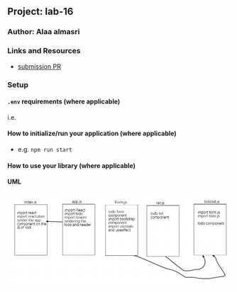 
## Project: lab-16

### Author: Alaa almasri

### Links and Resources

- [submission PR](https://github.com/alaaalmasri12/todo/pull/1)

### Setup

#### `.env` requirements (where applicable)

i.e.

#### How to initialize/run your application (where applicable)

- e.g. `npm run start`

#### How to use your library (where applicable)


#### UML
![todo](assets/uml.png)


